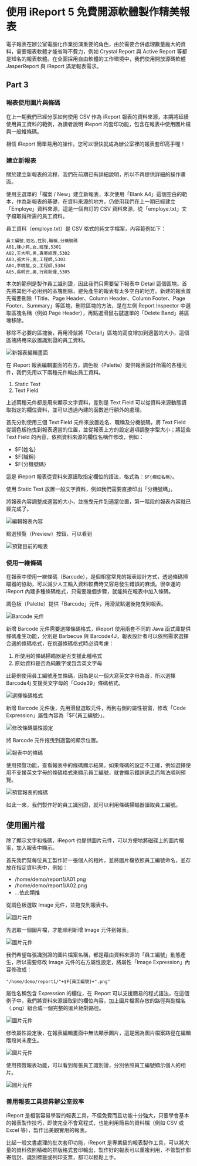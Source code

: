 # 使用 iReport 5 免費開源軟體製作精美報表 #

電子報表在辦公室電腦化作業扮演重要的角色，由於需要合併處理數量龐大的資料，需要報表軟體才能省時不費力，例如 Crystal Report 與 Active Report 等都是知名的報表軟體。在全面採用自由軟體的工作環境中，我們使用開放源碼軟體 JasperReport 與 iReport 滿足報表需求。

## Part 3 ##

### 報表使用圖片與條碼 ###

在上一期我們已經分享如何使用 CSV 作為 iReport 報表的資料來源，本期將延續使用員工資料的範例，為讀者說明 iReport 的套印功能，包含在報表中使用圖片檔與一般維條碼。

相信 iReport 簡單易用的操作，您可以很快就成為辦公室裡的報表套印高手喔！

### 建立新報表 ###

關於建立新報表的流程，我們在前期已有詳細說明，所以不再提供詳細的操作畫面。

使用主選單的「檔案 / New」建立新報表，本次使用「Blank A4」這個空白的範本，作為新報表的基礎，在資料來源的地方，仍使用我們在上一期已經建立「Employe」資料來源，這是一個自訂的 CSV 資料來源，從「employe.txt」文字檔取得所需的員工資料。

員工資料（employe.txt）是 CSV 格式的純文字檔案，內容範例如下：

    員工編號,姓名,性別,職稱,分機號碼
    A01,陳小莉,女,經理,5301
    A02,王大明,男,專案經理,5302
    A03,張大仟,男,工程師,5303
    A04,李曉龍,女,工程師,5304
    A05,吳明世,男,行政助理,5305

本次的範例是製作員工識別證，因此我們只需要留下報表中 Detail 這個區塊。首先將其他不必用到的區塊刪除，避免產生的報表有太多空白的地方。新建的報表首先需要刪除「Title、Page Header、Column Header、Column Footer、Page Footer、Summary」等區塊，刪除區塊的方法，是在左側 Report Inspector 中選取區塊名稱（例如 Page Header），再點選滑鼠右鍵選單的「Delete Band」將區塊移除。

移除不必要的區塊後，再用滑鼠將「Detail」區塊的高度增加到適當的大小，這個區塊將用來放置識別證的員工資料。

![新報表編輯畫面](part3/part3-report1.png)

在 iReport 報表編輯畫面的右方，調色板（Palette）提供報表設計所需的各種元件，我們先用以下兩種元件輸出員工資料。

1. Static Text
2. Text Field

上述兩種元件都是用來顯示文字資料，差別是 Text Field 可以從資料來源動態讀取指定的欄位資料，並可以透過內建的函數進行額外的處理。

首先分別使用三個 Text Field 元件來放置姓名、職稱及分機號碼，將 Text Field 從調色板拖曳到報表適當的位置，並從報表上方的設定選項調整字型大小；將這些 Text Field 的內容，依照資料來源的欄位名稱作修改，例如：

* $F{姓名}
* $F{職稱}
* $F{分機號碼} 

這是 iReport 報表從資料來源讀取指定欄位的語法，格式為：``$F{欄位名稱}``。

使用 Static Text 放置一般文字資料，例如我們需要直接印出「分機號碼」。

將報表內容調整成適當的大小，並拖曳元件到適當位置，第一階段的報表內容就已經完成了。

![編輯報表內容](part3/part3-report2.png)

點選預覽（Preview）按鈕，可以看到

![預覽目前的報表](part3/part3-report3.png)

### 使用一維條碼 ###

在報表中使用一維條碼（Barcode），是個相當常見的報表設計方式，透過條碼掃瞄器的協助，可以減少人工輸入資料較費時又容易發生錯誤的麻煩。很幸運的 iReport 內建多種條碼格式，只需要幾個步驟，就能夠在報表中加入條碼。

調色板（Palette）提供「Barcode」元件，用滑鼠點選後拖曳到報表。

![Barcode 元件](part3/part3-barcode1.png)

新增 Barcode 元件需要選擇條碼格式，iReport 使用兩套不同的 Java 函式庫提供條碼產生功能，分別是 Barbecue 與 Barcode4J，報表設計者可以依照需求選擇合適的條碼格式，在挑選條碼格式時必須考慮：

1. 所使用的條碼掃瞄器是否支援此種格式
2. 原始資料是否為純數字或包含英文字母

此範例使用員工編號產生條碼，因為是以一個大寫英文字母為首，所以選擇 Barcode4j 支援英文字母的「Code39」條碼格式。

![選擇條碼格式](part3/part3-barcode2.png)

新增 Barcode 元件後，先用滑鼠選取元件，再到右側的屬性視窗，修改「Code Expression」屬性內容為「$F{員工編號}」。

![修改條碼屬性設定](part3/part3-barcode3.png)

將 Barcode 元件拖曳到適當的顯示位置。

![報表中的條碼](part3/part3-barcode4.png)

使用預覽功能，查看報表中的條碼顯示結果。如果條碼的設定不正確，例如選擇使用不支援英文字母的條碼格式來顯示員工編號，就會顯示錯誤訊息而無法順利預覽。

![預覽報表的條碼](part3/part3-barcode5.png)

如此一來，我們製作好的員工識別證，就可以利用條碼掃瞄器讀取員工編號。

## 使用圖片檔 ###

除了顯示文字和條碼，iReport 也提供圖片元件，可以方便地將磁碟上的圖片檔案，加入報表中顯示。

首先我們幫每位員工製作好一張個人的相片，並將圖片檔依照員工編號命名，並存放在指定資料夾中，例如：

* /home/demo/report1/A01.png
* /home/demo/report1/A02.png
* …依此類推

從調色板選取 Image 元件，並拖曳到報表中。

![圖片元件](part3/part3-image1.png)

先選取一個圖片檔，才能順利新增 Image 元件到報表。

![圖片元件](part3/part3-image2.png)

我們希望每張識別證的圖片檔案名稱，都是藉由資料來源的「員工編號」動態產生，所以需要修改 Image 元件的右方屬性設定，將屬性「Image Expression」內容修改成：

    "/home/demo/report1/"+$F{員工編號}+".png"

屬性名稱包含 Expression 的欄位，在 iReport 可以支援簡易的程式語法，在這個例子中，我們將資料來源讀取到的欄位內容，加上圖片檔案存放的路徑與副檔名（.png）組合成一個完整的圖片絕對路徑。

![圖片元件](part3/part3-image3.png)

修改屬性設定後，在報表編輯畫面中無法顯示圖片，這是因為圖片檔案路徑在編輯階段尚未產生。

![圖片元件](part3/part3-image4.png)

使用預覽報表功能，可以看到每張員工識別證，分別依照員工編號顯示個人的相片。

![圖片元件](part3/part3-image5.png)

### 善用報表工具提昇辦公室效率 ###

iReport 是相當容易學習的報表工具，不但免費而且功能十分強大，只要學會基本的報表製作技巧，即使完全不會寫程式，也能利用簡易的資料檔（例如 CSV 或 Excel 等），製作出美觀實用的報表。

比起一般文書處理的批次套印功能，iReport 是專業級的報表製作工具，可以將大量的資料依照精確的排版格式套印輸出，製作好的報表可以重複利用，不管製作郵寄信封、識別標籤或列印支票，都可以輕鬆上手。